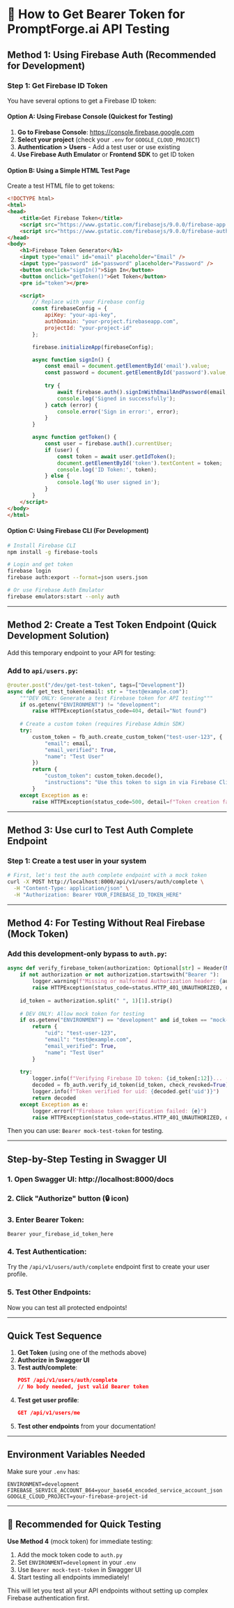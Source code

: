 # 🔐 How to Get Bearer Token for PromptForge.ai API Testing

## Method 1: Using Firebase Auth (Recommended for Development)

### Step 1: Get Firebase ID Token

You have several options to get a Firebase ID token:

#### Option A: Using Firebase Console (Quickest for Testing)

1. **Go to Firebase Console**: https://console.firebase.google.com
2. **Select your project** (check your `.env` for `GOOGLE_CLOUD_PROJECT`)
3. **Authentication > Users** - Add a test user or use existing
4. **Use Firebase Auth Emulator** or **Frontend SDK** to get ID token

#### Option B: Using a Simple HTML Test Page

Create a test HTML file to get tokens:

```html
<!DOCTYPE html>
<html>
<head>
    <title>Get Firebase Token</title>
    <script src="https://www.gstatic.com/firebasejs/9.0.0/firebase-app.js"></script>
    <script src="https://www.gstatic.com/firebasejs/9.0.0/firebase-auth.js"></script>
</head>
<body>
    <h1>Firebase Token Generator</h1>
    <input type="email" id="email" placeholder="Email" />
    <input type="password" id="password" placeholder="Password" />
    <button onclick="signIn()">Sign In</button>
    <button onclick="getToken()">Get Token</button>
    <pre id="token"></pre>

    <script>
        // Replace with your Firebase config
        const firebaseConfig = {
            apiKey: "your-api-key",
            authDomain: "your-project.firebaseapp.com", 
            projectId: "your-project-id"
        };

        firebase.initializeApp(firebaseConfig);

        async function signIn() {
            const email = document.getElementById('email').value;
            const password = document.getElementById('password').value;
            
            try {
                await firebase.auth().signInWithEmailAndPassword(email, password);
                console.log('Signed in successfully');
            } catch (error) {
                console.error('Sign in error:', error);
            }
        }

        async function getToken() {
            const user = firebase.auth().currentUser;
            if (user) {
                const token = await user.getIdToken();
                document.getElementById('token').textContent = token;
                console.log('ID Token:', token);
            } else {
                console.log('No user signed in');
            }
        }
    </script>
</body>
</html>
```

#### Option C: Using Firebase CLI (For Development)

```bash
# Install Firebase CLI
npm install -g firebase-tools

# Login and get token
firebase login
firebase auth:export --format=json users.json

# Or use Firebase Auth Emulator
firebase emulators:start --only auth
```

---

## Method 2: Create a Test Token Endpoint (Quick Development Solution)

Add this temporary endpoint to your API for testing:

### Add to `api/users.py`:

```python
@router.post("/dev/get-test-token", tags=["Development"])
async def get_test_token(email: str = "test@example.com"):
    """DEV ONLY: Generate a test Firebase token for API testing"""
    if os.getenv("ENVIRONMENT") != "development":
        raise HTTPException(status_code=404, detail="Not found")
    
    # Create a custom token (requires Firebase Admin SDK)
    try:
        custom_token = fb_auth.create_custom_token("test-user-123", {
            "email": email,
            "email_verified": True,
            "name": "Test User"
        })
        return {
            "custom_token": custom_token.decode(),
            "instructions": "Use this token to sign in via Firebase Client SDK to get ID token"
        }
    except Exception as e:
        raise HTTPException(status_code=500, detail=f"Token creation failed: {e}")
```

---

## Method 3: Use curl to Test Auth Complete Endpoint

### Step 1: Create a test user in your system

```bash
# First, let's test the auth complete endpoint with a mock token
curl -X POST http://localhost:8000/api/v1/users/auth/complete \
  -H "Content-Type: application/json" \
  -H "Authorization: Bearer YOUR_FIREBASE_ID_TOKEN_HERE"
```

---

## Method 4: For Testing Without Real Firebase (Mock Token)

### Add this development-only bypass to `auth.py`:

```python
async def verify_firebase_token(authorization: Optional[str] = Header(None)):
    if not authorization or not authorization.startswith("Bearer "):
        logger.warning(f"Missing or malformed Authorization header: {authorization}")
        raise HTTPException(status_code=status.HTTP_401_UNAUTHORIZED, detail="Missing token")
    
    id_token = authorization.split(" ", 1)[1].strip()
    
    # DEV ONLY: Allow mock token for testing
    if os.getenv("ENVIRONMENT") == "development" and id_token == "mock-test-token":
        return {
            "uid": "test-user-123",
            "email": "test@example.com",
            "email_verified": True,
            "name": "Test User"
        }
    
    try:
        logger.info(f"Verifying Firebase ID token: {id_token[:12]}... (truncated)")
        decoded = fb_auth.verify_id_token(id_token, check_revoked=True)
        logger.info(f"Token verified for uid: {decoded.get('uid')}")
        return decoded
    except Exception as e:
        logger.error(f"Firebase token verification failed: {e}")
        raise HTTPException(status_code=status.HTTP_401_UNAUTHORIZED, detail="Invalid token")
```

Then you can use: `Bearer mock-test-token` for testing.

---

## Step-by-Step Testing in Swagger UI

### 1. **Open Swagger UI**: http://localhost:8000/docs

### 2. **Click "Authorize" button** (🔒 icon)

### 3. **Enter Bearer Token**:
```
Bearer your_firebase_id_token_here
```

### 4. **Test Authentication**:
Try the `/api/v1/users/auth/complete` endpoint first to create your user profile.

### 5. **Test Other Endpoints**:
Now you can test all protected endpoints!

---

## Quick Test Sequence

1. **Get Token** (using one of the methods above)
2. **Authorize in Swagger UI**
3. **Test auth/complete**:
   ```json
   POST /api/v1/users/auth/complete
   // No body needed, just valid Bearer token
   ```
4. **Test get user profile**:
   ```json
   GET /api/v1/users/me
   ```
5. **Test other endpoints** from your documentation!

---

## Environment Variables Needed

Make sure your `.env` has:
```env
ENVIRONMENT=development
FIREBASE_SERVICE_ACCOUNT_B64=your_base64_encoded_service_account_json
GOOGLE_CLOUD_PROJECT=your-firebase-project-id
```

---

## 🎯 Recommended for Quick Testing

**Use Method 4** (mock token) for immediate testing:

1. Add the mock token code to `auth.py`
2. Set `ENVIRONMENT=development` in your `.env`
3. Use `Bearer mock-test-token` in Swagger UI
4. Start testing all endpoints immediately!

This will let you test all your API endpoints without setting up complex Firebase authentication first.

